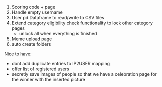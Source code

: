 1. Scoring code + page
2. Handle empty username
3. User pd.Dataframe to read/write to CSV files
4. Extend category eligibility check functionality to lock other category pages
   - unlock all when everything is finished
5. Meme upload page
6. auto create folders

Nice to have:

- dont add duplicate entries to IP2USER mapping
- offer list of registered users
- secretly save images of people so that we have a celebration page for the winner with the inserted picture
